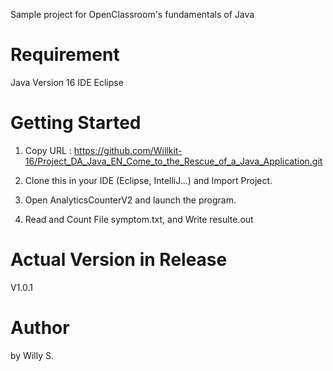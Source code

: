 Sample project for OpenClassroom's fundamentals of Java

# Requirement

Java Version 16
IDE Eclipse

# Getting Started 

1. Copy URL : https://github.com/Willkit-16/Project_DA_Java_EN_Come_to_the_Rescue_of_a_Java_Application.git

2. Clone this in your IDE (Eclipse, IntelliJ...) and Import Project.

3. Open AnalyticsCounterV2 and launch the program.

4. Read and Count File symptom.txt, and Write resulte.out

# Actual Version in Release

V1.0.1 

# Author 

by Willy S.
